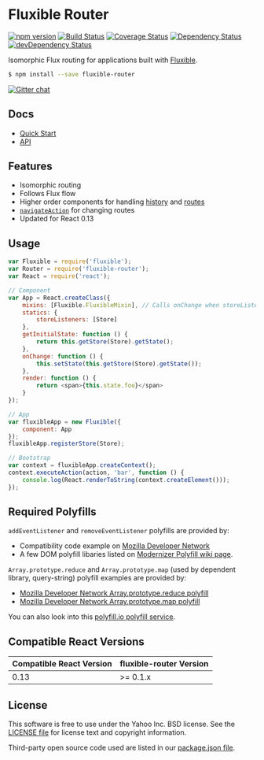 # Fluxible Router

[![npm version](https://img.shields.io/npm/v/fluxible-router.svg?style=flat-square)](https://www.npmjs.com/package/fluxible-router)
[![Build Status](https://img.shields.io/travis/yahoo/fluxible-router.svg?style=flat-square)](https://travis-ci.org/yahoo/fluxible-router)
[![Coverage Status](https://img.shields.io/coveralls/yahoo/fluxible-router.svg?style=flat-square)](https://coveralls.io/r/yahoo/fluxible-router?branch=master)
[![Dependency Status](https://img.shields.io/david/yahoo/fluxible-router.svg?style=flat-square)](https://david-dm.org/yahoo/fluxible-router)
[![devDependency Status](https://img.shields.io/david/dev/yahoo/fluxible-router.svg?style=flat-square)](https://david-dm.org/yahoo/fluxible-router#info=devDependencies)

Isomorphic Flux routing for applications built with [Fluxible](https://github.com/yahoo/fluxible).

```bash
$ npm install --save fluxible-router
```

[![Gitter chat](https://badges.gitter.im/gitterHQ/gitter.png)](https://gitter.im/yahoo/fluxible)

## Docs

 * [Quick Start](https://github.com/yahoo/fluxible-router/blob/master/docs/quick-start.md)
 * [API](https://github.com/yahoo/fluxible-router/blob/master/docs/api/README.md)

## Features

 * Isomorphic routing
 * Follows Flux flow
 * Higher order components for handling [history](https://github.com/yahoo/fluxible-router/blob/master/docs/api/handleHistory.md) and [routes](https://github.com/yahoo/fluxible-router/blob/master/docs/api/handleRoute.md)
 * [`navigateAction`](https://github.com/yahoo/fluxible-router/blob/master/docs/api/navigateAction.md) for changing routes
 * Updated for React 0.13

## Usage

```js
var Fluxible = require('fluxible');
var Router = require('fluxible-router');
var React = require('react');

// Component
var App = React.createClass({
    mixins: [Fluxible.FluxibleMixin], // Calls onChange when storeListeners emit change
    statics: {
        storeListeners: [Store]
    },
    getInitialState: function () {
        return this.getStore(Store).getState();
    },
    onChange: function () {
        this.setState(this.getStore(Store).getState());
    },
    render: function () {
        return <span>{this.state.foo}</span>
    }
});

// App
var fluxibleApp = new Fluxible({
    component: App
});
fluxibleApp.registerStore(Store);

// Bootstrap
var context = fluxibleApp.createContext();
context.executeAction(action, 'bar', function () {
    console.log(React.renderToString(context.createElement()));
});
```

## Required Polyfills

`addEventListener` and `removeEventListener` polyfills are provided by:

* Compatibility code example on [Mozilla Developer Network](https://developer.mozilla.org/en-US/docs/Web/API/EventTarget.addEventListener)
* A few DOM polyfill libaries listed on [Modernizer Polyfill wiki page](https://github.com/Modernizr/Modernizr/wiki/HTML5-Cross-Browser-Polyfills#dom).

`Array.prototype.reduce` and `Array.prototype.map` (used by dependent library, query-string) polyfill examples are provided by:

* [Mozilla Developer Network Array.prototype.reduce polyfill](https://developer.mozilla.org/en-US/docs/Web/JavaScript/Reference/Global_Objects/Array/Reduce#Polyfill)
* [Mozilla Developer Network Array.prototype.map polyfill](https://developer.mozilla.org/en-US/docs/Web/JavaScript/Reference/Global_Objects/Array/map#Polyfill)

You can also look into this [polyfill.io polyfill service](https://cdn.polyfill.io/v1/).

## Compatible React Versions

| Compatible React Version | fluxible-router Version |
|--------------------------|-------------------------------|
| 0.13 | >= 0.1.x |

## License
This software is free to use under the Yahoo Inc. BSD license.
See the [LICENSE file][] for license text and copyright information.

[LICENSE file]: https://github.com/yahoo/fluxible-router/blob/master/LICENSE.md

Third-party open source code used are listed in our [package.json file]( https://github.com/yahoo/fluxible-router/blob/master/package.json).
